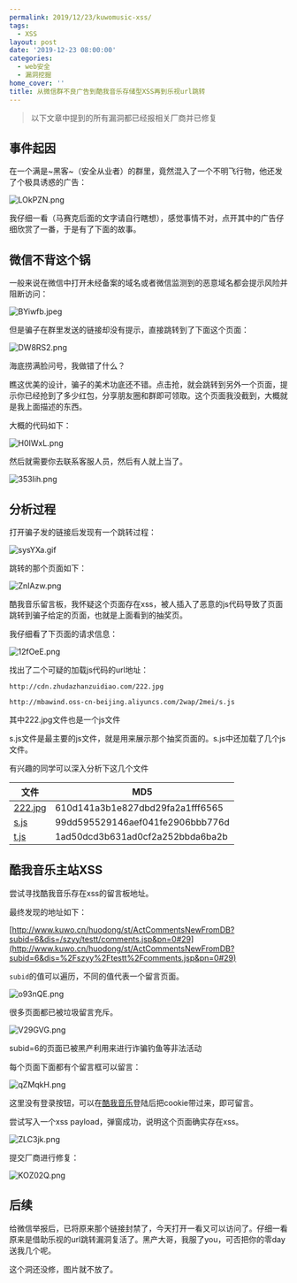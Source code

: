 ```yaml
---
permalink: 2019/12/23/kuwomusic-xss/
tags:
  - XSS
layout: post
date: '2019-12-23 08:00:00'
categories:
  - web安全
  - 漏洞挖掘
home_cover: ''
title: 从微信群不良广告到酷我音乐存储型XSS再到乐视url跳转
---
```


> 以下文章中提到的所有漏洞都已经报相关厂商并已修复


## 事件起因


在一个满是~黑客~（安全从业者）的群里，竟然混入了一个不明飞行物，他还发了个极具诱惑的广告：


![LOkPZN.png](../post_images/6420c0ab75e5c0b36220cdb9c33c4b7c.png)


我仔细一看（马赛克后面的文字请自行瞎想），感觉事情不对，点开其中的广告仔细欣赏了一番，于是有了下面的故事。


## 微信不背这个锅


一般来说在微信中打开未经备案的域名或者微信监测到的恶意域名都会提示风险并阻断访问：


![BYiwfb.jpeg](../post_images/a25882fbeb05420e5f0c3d3dc98d0667.jpeg)


但是骗子在群里发送的链接却没有提示，直接跳转到了下面这个页面：


![DW8RS2.png](../post_images/790c20d65310a491b5a8290253e86805.png)


海底捞满脸问号，我做错了什么？


瞧这优美的设计，骗子的美术功底还不错。点击抢，就会跳转到另外一个页面，提示你已经抢到了多少红包，分享朋友圈和群即可领取。这个页面我没截到，大概就是我上面描述的东西。


大概的代码如下：


![H0IWxL.png](../post_images/a3c8e7cb698fae853329217cda4a25b6.png)


然后就需要你去联系客服人员，然后有人就上当了。


![353Iih.png](../post_images/e0c2801de3fe2952dfa15d2f3384fa59.png)


## 分析过程


打开骗子发的链接后发现有一个跳转过程：


![sysYXa.gif](../post_images/fe668fec2b279c9c83e777f17e1ebd35.gif)


跳转的那个页面如下：


![ZnIAzw.png](../post_images/6504fe901d7dbf4ffa80963c271c712f.png)


酷我音乐留言板，我怀疑这个页面存在xss，被人插入了恶意的js代码导致了页面跳转到骗子给定的页面，也就是上面看到的抽奖页。


我仔细看了下页面的请求信息：


![12fOeE.png](../post_images/ef307ccf59acb9b776abb3f9e375c65f.png)


找出了二个可疑的加载js代码的url地址：


```shell
http://cdn.zhudazhanzuidiao.com/222.jpg

http://mbawind.oss-cn-beijing.aliyuncs.com/2wap/2mei/s.js

```


其中222.jpg文件也是一个js文件


s.js文件是最主要的js文件，就是用来展示那个抽奖页面的。s.js中还加载了几个js文件。


有兴趣的同学可以深入分析下这几个文件


| 文件                                                                                                                                                      | MD5                              |
| ------------------------------------------------------------------------------------------------------------------------------------------------------- | -------------------------------- |
| [222.jpg](https://xbsfcursotamandareg12br-my.sharepoint.com/:i:/g/personal/darklessmailhrkanet/EeccVFHMDiZEhh7rA4NJCJIBPoEwXChDKQsUTuDVUsrrXw?e=LpUa4L) | 610d141a3b1e827dbd29fa2a1fff6565 |
| [s.js](https://xbsfcursotamandareg12br-my.sharepoint.com/:u:/g/personal/darklessmailhrkanet/EZUsI7ORw11KsfTu35ACLXcB8h1aFMNNe12kub7b99X3Q?e=O0ixvS)     | 99dd595529146aef041fe2906bbb776d |
| [t.js](https://xbsfcursotamandareg12br-my.sharepoint.com/:u:/g/personal/darklessmailhrkanet/ERVWC4OVMrVIjZtM0yQf1QBlVpthiOFVzw7Gqnj8ZdtcA?e=vHOC74)     | 1ad50dcd3b631ad0cf2a252bbda6ba2b |


## 酷我音乐主站XSS


尝试寻找酷我音乐存在xss的留言板地址。


最终发现的地址如下：


[http://www.kuwo.cn/huodong/st/ActCommentsNewFromDB?subid=6&dis=/szyy/testt/comments.jsp&pn=0#29](http://www.kuwo.cn/huodong/st/ActCommentsNewFromDB?subid=6&dis=%2Fszyy%2Ftestt%2Fcomments.jsp&pn=0#29)


`subid`的值可以遍历，不同的值代表一个留言页面。


![o93nQE.png](../post_images/8e679a892b6b7539c5a75066a876b99d.png)


很多页面都已被垃圾留言充斥。


![V29GVG.png](../post_images/06029d6c7fb2a36492b373c00485dc66.png)


subid=6的页面已被黑产利用来进行诈骗钓鱼等非法活动


每个页面下面都有个留言框可以留言：


![qZMqkH.png](../post_images/59d9684a6d2b0d41494cd0ac6288045c.png)


这里没有登录按钮，可以在[酷我音乐](www.kuwo.cn)登陆后把cookie带过来，即可留言。


尝试写入一个xss payload，弹窗成功，说明这个页面确实存在xss。


![ZLC3jk.png](../post_images/edfbedface24ac4785df173b99ab0596.png)


提交厂商进行修复：


![KOZ02Q.png](../post_images/5f7adea4f763cd151a87ec38e5aec58f.png)


## 后续


给微信举报后，已将原来那个链接封禁了，今天打开一看又可以访问了。仔细一看原来是借助乐视的url跳转漏洞复活了。黑产大哥，我服了you，可否把你的零day送我几个呢。


这个洞还没修，图片就不放了。

